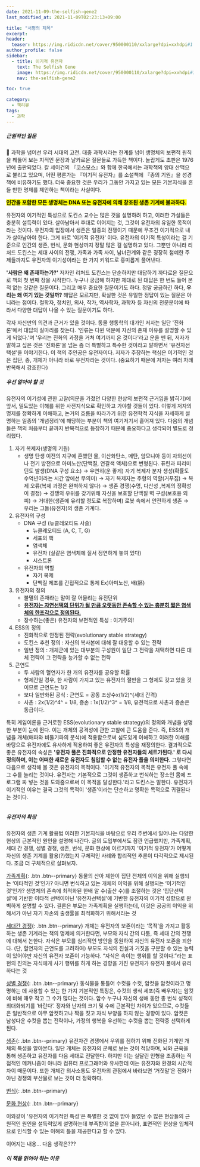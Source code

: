 ```yaml
---
date: 2021-11-09-the-selfish-gene2
last_modified_at: 2021-11-09T02:23:13+09:00

title: "서평의 제목"
excerpt:
header:
  teaser: https://img.ridicdn.net/cover/950000110/xxlarge?dpi=xxhdpi#1
author_profile: false
sidebar:
  - title: 이기적 유전자
    text: The Selfish Gene
    image: https://img.ridicdn.net/cover/950000110/xxlarge?dpi=xxhdpi#1
    nav: the-selfish-gene2

toc: true

category:
  - 책리뷰
tags:
  - 과학
---
```

##### 근원적인 질문

🧬 과학을 넘어선 우리 시대의 고전. 대중 과학서라는 한계를 넘어 생명체의 보편적 원칙을 꿰뚫어 보는 지적인 문장과 날카로운 질문들로 가득한 책이다. 놀랍게도 초판은 1976년에 출판되었다. 칼 세이건의 『코스모스』와 함께 한국에서는 과학책의 양대 산맥으로 불리고 있으며, 어떤 평론가는 『이기적 유전자』를 소설책에 『종의 기원』을 성경책에 비유하기도 했다. 더욱 중요한 것은 우리가 그동안 가지고 있는 모든 기본지식을 흔들 만한 명제를 제안하는 책이라는 사실이다. 

**<mark>인간을 포함한 모든 생명체는 DNA 또는 유전자에 의해 창조된 생존 기계에 불과하다.</mark>** 

유전자의 이기적인 특성으로 도킨스 교수는 많은 것을 설명하려 하고, 이러한 가설들은 충분히 설득력이 있다. 살아남아서 후대로 이어지는 것, 그것이 유전자의 유일한 목적이라는 것이다. 유전자의 입장에서 생존은 일종의 전쟁이기 때문에 무조건 이기적으로 내가 살아남아야 한다. 그게 바로 '이기적 유전자' 이다. 유전자의 이기적 특성이라는 걸 기준으로 인간의 생존, 번식, 문화 현상까지 정말 많은 걸 설명하고 있다. 그뿐만 아니라 리처드 도킨스는 세대 사이의 전쟁, 가족과 가족 사이, 남녀관계와 같은 굉장히 첨예한 주제들까지도 유전자의 이기성이라는 한 가지 키워드로 흥미롭게 풀어낸다. 

**'사람은 왜 존재하는가?'** 저자인 리처드 도킨스는 단순하지만 대답하기 까다로운 질문으로 책의 첫 번째 장을 시작한다. 누구나 궁금해 하지만 제대로 된 대답은 한 번도 들어 본 적 없는 것같은 질문이다. 그리고 매우 중요한 질문이기도 하다. 정말 궁금하긴 하다, **우리는 왜 여기 있는 것일까?** 해답은 모르지만, 확실한 것은 유일한 정답이 있는 질문은 아니라는 점이다. 철학자, 정치인, 의사, 작가, 역사학자, 과학자 등 자신의 전문분야에 따라서 다양한 대답이 나올 수 있는 질문이기도 하다. 

각자 자신만의 의견과 근거가 있을 것이다. 동물 행동학의 대가인 저자는 일단 '진화론'에서 대답의 실마리를 찾는다. '인류는 다윈 덕분에 자신의 존재 이유를 설명할 수 있게 되었다.'며 '우리는 진화의 과정을 거쳐 여기까지 온 것이다'라고 운을 뗀 뒤, 저자가 말하고 싶은 것은 '진화론'을 넘는 좀 더 특별하고 특수한 것이라고 말하면서 '유전자선택설'을 이야기한다. 이 책의 주인공은 유전자이다. 저자가 주장하는 핵심은 이기적인 것은 집단, 종, 개체가 아니라 바로 유전자라는 것이다. (중요하기 때문에 저자는 여러 차례 반복해서 강조한다) 

##### 우선 알아야 할 것 

유전자의 이기성에 관한 고찰(의문을 가졌던 다양한 현상의 보편적 근거임을 밝히기)에 앞서, 밀도있는 이해를 위한 사전지식으로 확인하고 가야할 것들이 있다. 이렇게 저자의 명제를 정확하게 이해하고, 논거의 흐름을 따라가기 위한 유전학적 지식을 자세하게 설명하는 일종의 '개념정리'에 해당하는 부분이 책의 여기저기서  흩어져 있다. 다음의 개념들은 책의 처음부터 끝까지 반복적으로 등장하기 때문에 중요하다고 생각되어 별도로 정리했다. 

1. 자기 복제자(생명의 기원) 
   - 생명 탄생 이전의 지구에 흔했던 물, 이산화탄소, 메탄, 암모니아 등이 자외선이나 전기 방전으로 아미노산(단백질, 연갈색 액체)으로 변형된다. 퓨린과 피리미딘도 발생(DNA 구성 요소) → 우연히(운 좋게) 자기 복제자 분자 생성(확률도 수억년이라는 시간 앞에선 무의미) → 자기 복제자는 주형의 역할(거푸집) → 복제 오류(복제 과정은 완벽하지 않다) → 생존 경쟁(수명, 다산성 ,복제의 정확성이 결정) → 경쟁의 우위를 갖기위해 자신을 보호할 단백질 벽 구성(보호용 외피) → 거대한(생존에 유리할 정도로 복잡하며) 로봇 속에서 안전하게 생존 → 우리는 그들(유전자)의 생존 기계다. 
2. 유전자의 구성 
   - DNA 구성 (뉴클레오티드 사슬)
     - 뉴클레오티드 (A, C, T, G) 
     - 세포의 핵 
     - 염색체 
     - 유전자 (실같은 염색체에 질서 정연하게 놓여 있다)
     - 시스트론
   - 유전자의 역할 
     - 자기 복제 
     - 단백질 제조를 간접적으로 통제 Ex)아미노산, 배(胚) 
3. 유전자의 정의 
   - 불멸의 존재라는 말이 잘 어울리는 유전단위 
   - **<u>유전자는 자연선택의 단위가 될 만큼 오랫동안 존속할 수 있는 충분히 짧은 염색체의 한조각으로 정의된다.</u>** 
   - 장수하는(좋은) 유전자의 보편적인 특성 : 이기주의! 
4. ESS의 정의 
   - 진화적으로 안정된 전략(evolutionary stable strategy) 
   - 도킨스 추천 정의 : 자신의 복사본에 대해 잘 대응할 수 있는 전략 
   - 일반 정의 : 개체군에 있는 대부분의 구성원이 일단 그 전략을 채택하면 다른 대체 전략이 그 전략을 능가할 수 없는 전략 
5. 근연도 
   - 두 사람의 혈연자가 한 개의 유전자를 공유할 확률 
   - 형제간일 경우, 한 사람이 가지고 있는 유전자의 절반을 그 형제도 갖고 있을 것이므로 근연도는 1/2 
   - 보다 일반화된 공식 : 근연도 = 공동 조상수x(1/2)^{세대 간격}
   - 사촌 : 2x(1/2)^4^ = 1/8, 증손 : 1x(1/2)^3^ = 1/8, 유전적으로 사촌과 증손은 동급이다. 

특히 게임이론을 근거로한 ESS(evolutionary stable strategy)의 정의와 개념을 설명한 부분이 눈에 뛴다. 이는 개체의 공격성에 관한 고찰에 큰 도움을 준다. 즉, ESS의 개념을 개체(매파와 비둘기파의 분석)에 적용함으로써 심도있게 이해하고 이러한 이해를 바탕으로 유전자에도 유사하게 적용하여 좋은 유전자의 특성을 재정의한다. 결과적으로 좋은 유전자의 속성은 **'유전자 풀은 진화적으로 안정한 유전자들의 세트가된다.' 로 다시 정의하며, 이는 어떠한 새로운 유전자도 침입할 수 없는 유전자 풀을 의미한다.** 그렇다면 다음으로 생각해 볼 것은 유전자의 목적이다. '이기적 유전자의 목적은 유전자 풀 속에 그 수를 늘리는 것이다. 유전자는 기본적으로 그것이 생존하고 번식하는 장소인 몸에 프로그램 짜 넣는 것을 도와줌으로써 이 목적을 달성한다.'라고 도킨스는 말한다. 유전자가 이기적인 이유는 결국 그것의 목적이 '생존'이라는 단순하고 명확한 목적으로 귀결된다는 것이다. 

<img src="https://cdn.pixabay.com/photo/2016/11/09/15/27/dna-1811955__480.jpg" class="align-center" alt="">

##### 유전자의 확장

유전자의 생존 기계 활용법 이러한 기본지식을 바탕으로 우리 주변에서 일어나는 다양한 현상의 근본적인 원인을 설명해 나간다. 글의 도입부에서도 잠깐 언급했지만, 가족계획, 세대 간 경쟁, 성별 경쟁, 생존, 번식, 문화 현상에 이르기까지 '이기적 유전자'가 어떻게 자신의 생존 기계를 활용(?)했는지 구체적인 사례와 합리적인 추론이 다각적으로 제시된다. 조금 더 구체적으로 살펴보자. 

[가족계획](){: .btn .btn--primary} 동물의 산아 제한이 집단 전체의 이익을 위해 실행되는 ‘이타적인 것’인가? 아니면 번식하고 있는 개체의 이익을 위해 실행되는 ‘이기적인 것’인가? 생명체의 존속에 최적화된 한배 알 수(출산 수)를 조절하는 것은 ‘집단선택설’에 기반한 이타적 선택이아닌 ‘유전자선택설’에 기반한 유전자의 이기적 성향으로 완벽하게 설명할 수 있다. 결론은 부모는 가족계획을 실행하는데, 이것은 공공의 이익을 위해서가 아닌 자기 자손의 출생률을 최적화하기 위해서라는 것 

[세대간 경쟁](){: .btn .btn--primary} 개체는 유전자의 보존이라는 ‘목적’을 가지고 활동하는 생존 기계라는 책의 명제에 의거한다면, 부모와 자식 간의 다툼, 즉 세대 간의 전쟁에 대해서 논한다. 자식은 부모를 심리적인 방안을 동원하여 자신의 유전자 보존을 꾀한다. (단, 혈연자의 근연도를 고려하여) 부모도 자식의 진실과 거짓을 구분할 수 있는 능력이 있어야만 자신의 유전자 보존이 가능하다. “자식은 속이는 행위를 할 것이다.”라는 표현의 진의는 자식에게 사기 행위를 하게 하는 경향을 가진 유전자가 유전자 풀에서 유리하다는 것

[성별 경쟁](){: .btn .btn--primary} 동식물을 통틀어 수컷을 수컷, 암컷을 암컷이라고 명명하는 데 사용할 수 있는 한 가지 기본적인 특징은, 수컷의 생식 세포(즉 배우자)는 암컷에 비해 매우 작고 그 수가 많다는 것이다. 암수 누구나 자신의 생애 동안 총 번식 성적이 최대화되기를 ‘바란다’. 정자와 난자의 크기 및 수에 근본적인 차이가 있으므로, 수컷들은 일반적으로 아무 암컷하고나 짝을 짓고 자식 부양을 하지 않는 경향이 있다. 암컷은 남성다운 수컷을 뽑는 전략이나, 가정의 행복을 우선하는 수컷을 뽑는 전략중 선택하게 된다. 

[생존](){: .btn .btn--primary} 유전자간 경쟁에서 우위를 점하기 위해 진화된 기계인 개체의 특성을 알아본다. 일단 개체는 유전자의 군체로 보는 것이 적당하며, 뇌와 근육을 통해 생존하고 유전자를 다음 세대로 전달한다. 하지만 이는 실달린 인형을 조종하는 직접적인 메커니즘이 아니라 컴퓨터 프로그래머와 유사한데 이는 유전자와 환경의 시간적 차이 때문이다. 또한 개체간 의사소통도 유전자의 관점에서 바라보면 ‘거짓말’은 진화가 아닌 경쟁의 부산물로 보는 것이 더 정확하다. 

[번식](){: .btn .btn--primary} 

[문화 현상](){: .btn .btn--primary} 

이와같이 '유전자의 이기적인 특성'은 특별한 것 없이 받아 들였던 수 많은 현상들의 근원적인 원인을 설득력있게 설명하는데 부족함이 없을 뿐아니라, 표면적인 현상을 입체적으로 인식할 수 있는 이해의 틀을 제공한다고 할 수 있다. 

이어지는 내용... 다음 생각은??? 

##### 이 책을 읽어야 하는 이유

